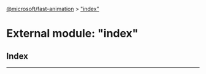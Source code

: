 [@microsoft/fast-animation](../README.md) > ["index"](../modules/_index_.md)

# External module: "index"

## Index

---

